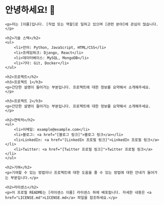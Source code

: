 <!DOCTYPE html>
<html lang="ko">
<head>
    <meta charset="UTF-8">
    <meta name="viewport" content="width=device-width, initial-scale=1.0">
    <title>프로필 README</title>
</head>
<body>
    <h1>안녕하세요! 👋</h1>

    <p>저는 [이름]입니다. [직업 또는 역할]로 일하고 있으며 [관련 분야]에 관심이 많습니다.</p>

    <h2>기술 스택</h2>
    <ul>
        <li>언어: Python, JavaScript, HTML/CSS</li>
        <li>프레임워크: Django, React</li>
        <li>데이터베이스: MySQL, MongoDB</li>
        <li>기타: Git, Docker</li>
    </ul>

    <h2>프로젝트</h2>
    <h3>프로젝트 1</h3>
    <p>간단한 설명이 들어가는 부분입니다. 프로젝트에 대한 정보를 요약해서 소개해주세요.</p>

    <h3>프로젝트 2</h3>
    <p>간단한 설명이 들어가는 부분입니다. 프로젝트에 대한 정보를 요약해서 소개해주세요.</p>

    <h2>연락처</h2>
    <ul>
        <li>이메일: example@example.com</li>
        <li>블로그: <a href="[블로그 링크]">블로그 링크</a></li>
        <li>LinkedIn: <a href="[LinkedIn 프로필 링크]">LinkedIn 프로필 링크</a></li>
        <li>Twitter: <a href="[Twitter 프로필 링크]">Twitter 프로필 링크</a></li>
    </ul>

    <h2>기여</h2>
    <p>기여할 수 있는 방법이나 프로젝트에 대한 도움을 줄 수 있는 방법에 대한 안내가 들어가는 부분입니다.</p>

    <h2>라이센스</h2>
    <p>이 프로필 README는 [라이센스 이름] 라이센스 하에 배포됩니다. 자세한 내용은 <a href="LICENSE.md">LICENSE.md</a> 파일을 참조하세요.</p>
</body>
</html>
